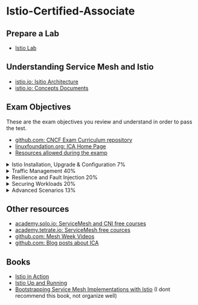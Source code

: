 # Istio-Certified-Associate

## Prepare a Lab
- [Istio Lab](labs/README.md)

## Understanding Service Mesh and Istio
- [istio.io: Isitio Architecture](https://istio.io/latest/docs/ops/deployment/architecture/)
- [istio.io: Concepts Documents](https://istio.io/latest/docs/concepts/)

## Exam Objectives

These are the exam objectives you review and understand in order to pass the test.

* [github.com: CNCF Exam Curriculum repository ](https://github.com/cncf/curriculum)
* [linuxfoundation.org: ICA Home Page](https://training.linuxfoundation.org/certification/istio-certified-associate-ica/)
* [Resources allowed during the examp](https://docs.linuxfoundation.org/tc-docs/certification/certification-resources-allowed#istio-certified-associate-ica)

<details><summary>Istio Installation, Upgrade & Configuration 7%</summary>
<p>

- [Using the Istio CLI to install a basic cluster](https://istio.io/latest/docs/setup/install/istioctl/)
  - [youtube.com: Mesh Week (Session 1)](https://www.youtube.com/watch?v=w_8Gg_jsAbU)
  - [istio.io: Installation Configuration Profiles](https://istio.io/latest/docs/setup/additional-setup/config-profiles/)
  - [istio.io: Introducing istiod: simplifying the control plane](https://istio.io/v1.16/blog/2020/istiod/)
- [Customizing the Istio installation with the IstioOperator API](https://istio.io/latest/docs/reference/config/istio.operator.v1alpha1/)
- [Using overlays to manage Istio component settings](https://istio.io/latest/docs/setup/additional-setup/customize-installation/#identify-an-istio-component)

</p>
</details>

<details><summary>Traffic Management 40%</summary>
<p>

- [Controlling network traffic flows within a service mesh](https://istio.io/latest/docs/tasks/traffic-management/request-routing/)
  - [youtube.com: Mesh Week (Session 2)](https://www.youtube.com/watch?v=Q-l1z3ejc8Q)
  - [solo.io: Istio Networking in Depth](https://www.solo.io/blog/istios-networking-in-depth/)
  - [istio.io: Traffic Shifting](https://istio.io/latest/docs/tasks/traffic-management/traffic-shifting/)
- [Configuring sidecar injection](https://istio.io/latest/docs/setup/additional-setup/sidecar-injection/)
- [Using the Gateway resource to configure ingress and egress traffic](https://istio.io/latest/docs/reference/config/networking/gateway/)
  - [istio.io: Egress Gateway](https://istio.io/latest/docs/tasks/traffic-management/egress/egress-gateway/)
  - [istio.io: Virtualservice](https://istio.io/latest/docs/reference/config/networking/virtual-service/)
- [Understanding how to use ServiceEntry resources for adding entries to internal service registry](https://istio.io/latest/docs/reference/config/networking/service-entry/)
  - [solo.io: Istio multi-cluster traffic](https://www.solo.io/blog/istio-multi-cluster-traffic-debugging/)
- [Define traffic policies using DestinationRule](https://istio.io/latest/docs/reference/config/networking/destination-rule/)
- [Configure traffic mirroring capabilities](https://istio.io/latest/docs/tasks/traffic-management/mirroring/)
  - [envoyproxy.io: HTTP route components](https://www.envoyproxy.io/docs/envoy/latest/api-v3/config/route/v3/route_components.proto#config-route-v3-routeaction-requestmirrorpolicy)

</p>
</details>

<details><summary>Resilience and Fault Injection 20%</summary>
<p>

- [Configuring circuit breakers (with or without outlier detection)](https://istio.io/latest/docs/tasks/traffic-management/circuit-breaking/)
- [Using resilience features](https://istio.io/latest/docs/concepts/traffic-management/#network-resilience-and-testing)
- [Creating fault injection](https://istio.io/latest/docs/tasks/traffic-management/fault-injection/)
  - [istio.io: Fault injection](https://istio.io/latest/docs/concepts/traffic-management/#fault-injection)
  - [istio.io: Commands](https://istio.io/latest/docs/reference/commands/pilot-agent/)

</p>
</details>

<details><summary>Securing Workloads 20%</summary>
<p>

- [Understand Istio security features](https://istio.io/latest/docs/concepts/security/)
  - [youtube.com: Mesh Week (Session 2)](https://www.youtube.com/watch?v=uO-X1U1l23I)
- [Set up Istio authorization for HTTP/TCP traffic in the mesh](https://istio.io/latest/docs/reference/config/security/authorization-policy/)
  - [istio.io: HTTP Traffic (task for authorization policy)](https://istio.io/latest/docs/tasks/security/authorization/authz-http/)
- [Configure mutual TLS at mesh, namespace, and workload levels](https://istio.io/latest/docs/ops/configuration/traffic-management/tls-configuration/)
  - [istio.io: Mutual TLS Migration (task)](https://istio.io/latest/docs/tasks/security/authentication/mtls-migration/)

</p>
</details>

<details><summary>Advanced Scenarios 13%</summary>
<p>

- [Understand how to onboard non-Kubernetes workloads to the mesh]()
- [Troubleshoot configuration issues]()

</p>
</details>

## Other resources
- [academy.solo.io: ServiceMesh and CNI  free courses](https://academy.solo.io/learn)
- [academy.tetrate.io: ServiceMesh free cources](https://academy.tetrate.io/collections)
- [github.com: Mesh Week Videos](https://github.com/solo-io/mesh-week)
- [github.com: Blog posts about ICA](https://github.com/yuyatinnefeld/istio?tab=readme-ov-file)

## Books
- [Istio in Action](https://www.manning.com/books/istio-in-action)
- [Istio Up and Running](https://www.oreilly.com/library/view/istio-up-and/9781492043775/)
- [Bootstrapping Service Mesh Implementations with Istio](https://www.packtpub.com/product/bootstrapping-service-mesh-implementations-with-istio/9781803246819) (I dont recommend this book, not organize well)
